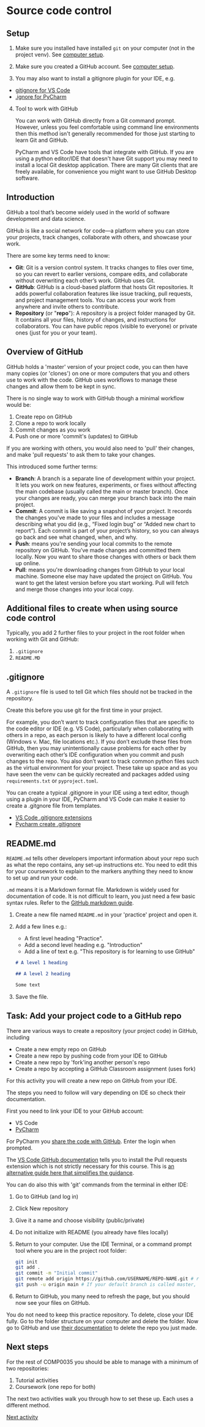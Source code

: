 # Source code control

## Setup

1. Make sure you installed have installed `git` on your computer (not in the project venv).
   See [computer setup](0-computer_setup.md).

2. Make sure you created a GitHub account. See [computer setup](0-computer_setup.md).

3. You may also want to install a gitignore plugin for your IDE, e.g.

- [gitignore for VS Code](https://marketplace.visualstudio.com/items?itemName=codezombiech.gitignore)
- [.ignore for PyCharm](https://plugins.jetbrains.com/plugin/7495--ignore)

4. Tool to work with GitHub

   You can work with GitHub directly from a Git command prompt. However, unless you feel comfortable using command line
   environments then this method isn't generally recommended for those just starting to learn Git and GitHub.

   PyCharm and VS Code have tools that integrate with GitHub. If you are using a python editor/IDE that doesn't have Git
   support you may need to install a local Git desktop application. There are many Git clients that are freely
   available,
   for convenience you might want to use GitHub Desktop software.

## Introduction

GitHub a tool that’s become widely used in the world of software development and data science.

GitHub is like a social network for code—a platform where you can store your projects, track changes, collaborate
with others, and showcase your work.

There are some key terms need to know:

- **Git**: Git is a version control system. It tracks changes to files over time, so you can revert to earlier versions,
  compare edits, and collaborate without overwriting each other’s work. GitHub uses Git.
- **GitHub**: GitHub is a cloud-based platform that hosts Git repositories. It adds powerful collaboration features like
  issue tracking, pull requests, and project management tools. You can access your work from anywhere and invite others
  to contribute.
- **Repository** (or "**repo**"): A repository is a project folder managed by Git. It contains all your files, history
  of changes, and instructions for collaborators. You can have public repos (visible to everyone) or private ones (just
  for you or your team).

## Overview of GitHub

GitHub holds a 'master' version of your project code, you can then have many copies (or 'clones') on one or more
computers that you and others use to work with the code. GitHub uses workflows to manage these changes and allow them to
be kept in sync.

There is no single way to work with GitHub though a minimal workflow would be:

1. Create repo on GitHub
2. Clone a repo to work locally
3. Commit changes as you work
4. Push one or more 'commit's (updates) to GitHub

If you are working with others, you would also need to 'pull' their changes, and make 'pull requests' to ask them to
take your changes.

This introduced some further terms:

- **Branch**: A branch is a separate line of development within your project. It lets you work on new features,
  experiments, or fixes without affecting the main codebase (usually called the main or master branch). Once your
  changes are ready, you can merge your branch back into the main project.
- **Commit**: A commit is like saving a snapshot of your project. It records the changes you've made to your files and
  includes a message describing what you did (e.g., “Fixed login bug” or “Added new chart to report”). Each commit is
  part of your project’s history, so you can always go back and see what changed, when, and why.
- **Push**: means you're sending your local commits to the remote repository on GitHub. You’ve made changes and
  committed them locally. Now you want to share those changes with others or back them up online.
- **Pull**: means you're downloading changes from GitHub to your local machine. Someone else may have updated the
  project on GitHub. You want to get the latest version before you start working. Pull will fetch and merge those
  changes into your local copy.

## Additional files to create when using source code control

Typically, you add 2 further files to your project in the root folder when working with Git and GitHub:

1. `.gitignore`
2. `README.MD`

## .gitignore

A `.gitignore` file is used to tell Git which files should not be tracked in the repository.

Create this before you use git for the first time in your project.

For example, you don’t want to track configuration files that are specific to the code
editor or IDE (e.g. VS Code), particularly when collaborating with others in a repo, as each person is likely to have a
different local config (Windows v. Mac, file locations etc.). If you don’t exclude these files from GitHub, then you may
unintentionally cause problems for each other by overwriting each other’s IDE configuration when you commit and push
changes to the repo. You also don’t want to track common python files such as the virtual environment for your project.
These take up space and as you have seen the venv can be quickly recreated and packages added using `requirements.txt`
or `pyproject.toml`.

You can create a typical .gitignore in your IDE using a text editor, though using a plugin in your IDE, PyCharm and VS
Code can make it easier to create a .gitgnore file from
templates.

- [VS Code .gitignore extensions](https://code.visualstudio.com/docs/editor/versioncontrol#_scm-provider-extensions)
- [Pycharm create .gitignore](https://www.jetbrains.com/help/pycharm/set-up-a-git-repository.html#ignore-files)

## README.md

`README.md` tells other developers important information about your repo such as what the repo contains, any set-up
instructions etc. You need to edit this for your coursework to explain to the markers anything they need to know to
set up and run your code.

`.md` means it is a Markdown format file. Markdown is widely used for documentation of code. It is not difficult to
learn, you just need a few basic syntax rules. Refer to
the [GitHub markdown guide](https://docs.github.com/en/get-started/writing-on-github/getting-started-with-writing-and-formatting-on-github/basic-writing-and-formatting-syntax).

1. Create a new file named `README.md` in your 'practice' project and open it.
2. Add a few lines e.g.:

    - A first level heading "Practice".
    - Add a second level heading e.g. "Introduction"
    - Add a line of text e.g. "This repository is for learning to use GitHub"

   ```markdown
   # A level 1 heading

   ## A level 2 heading

   Some text
   ```
3. Save the file.

## Task: Add your project code to a GitHub repo

There are various ways to create a repository (your project code) in GitHub, including

- Create a new empty repo on GitHub
- Create a new repo by pushing code from your IDE to GitHub
- Create a new repo by 'fork'ing another person's repo
- Create a repo by accepting a GitHub Classroom assignment (uses fork)

For this activity you will create a new repo on GitHub from your IDE.

The steps you need to follow will vary depending on IDE so check their documentation.

First you need to link your IDE to your GitHub account:

- VS Code
- [PyCharm](https://www.jetbrains.com/help/pycharm/github.html)

For PyCharm
you [share the code with GitHub](https://www.jetbrains.com/help/pycharm/manage-projects-hosted-on-github.html#share-on-GitHub).
Enter the login when prompted.

The [VS Code GitHub documentation](https://code.visualstudio.com/docs/editor/github) tells you to install the Pull
requests extension which is not strictly necessary for this course. This
is [an alternative guide here that simplifies the guidance](https://graphite.dev/guides/how-to-push-code-from-vscode-to-github).

You can do also this with 'git' commands from the terminal in either IDE:

1. Go to GitHub (and log in)
2. Click New repository
3. Give it a name and choose visibility (public/private)
4. Do not initialize with README (you already have files locally)
5. Return to your computer. Use the IDE Terminal, or a command prompt tool where you are in the project root folder:

    ```bash
    git init
    git add .
    git commit -m "Initial commit"
    git remote add origin https://github.com/USERNAME/REPO-NAME.git # replace USERNAME and REPO-NAME with your GitHub username and repo name 
    git push -u origin main # If your default branch is called master, use master instead of main.
    ```
6. Return to GitHub, you many need to refresh the page, but you should now see your files on GitHub.

You do not need to keep this practice repository. To delete, close your IDE fully. Go to the folder structure on your
computer and delete the folder.
Now go to GitHub and
use [their documentation](https://docs.github.com/en/repositories/creating-and-managing-repositories/deleting-a-repository)
to delete the repo you just made.

## Next steps

For the rest of COMP0035 you should be able to manage with a minimum of two repositories:

1. Tutorial activities
2. Coursework (one repo for both)

The next two activities walk you through how to set these up. Each uses a different method.

[Next activity](4-activities-repo.md)